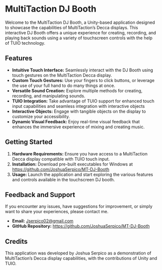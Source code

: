 # MultiTaction DJ Booth

Welcome to the MultiTaction DJ Booth, a Unity-based application designed to showcase the capabilities of MultiTaction’s Decca displays. This interactive DJ Booth offers a unique experience for creating, recording, and playing back sounds using a variety of touchscreen controls with the help of TUIO technology.

## Features
- **Intuitive Touch Interface:** Seamlessly interact with the DJ Booth using touch gestures on the MultiTaction Decca display.
- **Custom Touch Gestures:** Use your fingers to click buttons, or leverage the use of your full hand to do many things at once.
- **Versatile Sound Creation:** Explore multiple methods for creating, recording, and manipulating sounds.
- **TUIO Integration:** Take advantage of TUIO support for enhanced touch input capabilities and seamless integration with interactive objects
- **Interactive Objects:** Engage with tangible objects on the display to customize your accessibility.
- **Dynamic Visual Feedback:** Enjoy real-time visual feedback that enhances the immersive experience of mixing and creating music.

## Getting Started
1. **Hardware Requirements:** Ensure you have access to a MultiTaction Decca display compatible with TUIO touch input.
2. **Installation:** Download pre-built executables for Windows at https://github.com/JoshuaSerpico/MT-DJ-Booth
3. **Usage:** Launch the application and start exploring the various features and controls available in the touchscreen DJ booth.

## Feedback and Support
If you encounter any issues, have suggestions for improvement, or simply want to share your experiences, please contact me.

- **Email:** Jserpico02@gmail.com
- **GitHub Repository:** https://github.com/JoshuaSerpico/MT-DJ-Booth

## Credits
This application was developed by Joshua Serpico as a demonstration of MultiTaction’s Decca display capabilities, with the contributions of Unity and TUIO.
